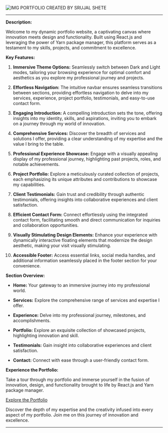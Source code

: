 ![IMG](https://github.com/Srujalshete/Portfoilo/assets/67551839/6a7a6f9a-427d-4d12-b371-9a580128cfea) PORTFOLIO CREATED BY SRUJAL SHETE

---

**Description:**

Welcome to my dynamic portfolio website, a captivating canvas where innovation meets design and functionality. Built using React.js and leveraging the power of Yarn package manager, this platform serves as a testament to my skills, projects, and commitment to excellence.

**Key Features:**

1. **Immersive Theme Options:** Seamlessly switch between Dark and Light modes, tailoring your browsing experience for optimal comfort and aesthetics as you explore my professional journey and projects.

2. **Effortless Navigation:** The intuitive navbar ensures seamless transitions between sections, providing effortless navigation to delve into my services, experience, project portfolio, testimonials, and easy-to-use contact form.

3. **Engaging Introduction:** A compelling introduction sets the tone, offering insights into my identity, skills, and aspirations, inviting you to embark on a journey through my world of innovation.

4. **Comprehensive Services:** Discover the breadth of services and solutions I offer, providing a clear understanding of my expertise and the value I bring to the table.

5. **Professional Experience Showcase:** Engage with a visually appealing display of my professional journey, highlighting past projects, roles, and notable achievements.

6. **Project Portfolio:** Explore a meticulously curated collection of projects, each emphasizing its unique attributes and contributions to showcase my capabilities.

7. **Client Testimonials:** Gain trust and credibility through authentic testimonials, offering insights into collaborative experiences and client satisfaction.

8. **Efficient Contact Form:** Connect effortlessly using the integrated contact form, facilitating smooth and direct communication for inquiries and collaboration opportunities.

9. **Visually Stimulating Design Elements:** Enhance your experience with dynamically interactive floating elements that modernize the design aesthetic, making your visit visually stimulating.

10. **Accessible Footer:** Access essential links, social media handles, and additional information seamlessly placed in the footer section for your convenience.

**Section Overview:**

- **Home:** Your gateway to an immersive journey into my professional world.
  
- **Services:** Explore the comprehensive range of services and expertise I offer.
  
- **Experience:** Delve into my professional journey, milestones, and accomplishments.

- **Portfolio:** Explore an exquisite collection of showcased projects, highlighting innovation and skill.
  
- **Testimonials:** Gain insight into collaborative experiences and client satisfaction.

- **Contact:** Connect with ease through a user-friendly contact form.

**Experience the Portfolio:**

Take a tour through my portfolio and immerse yourself in the fusion of innovation, design, and functionality brought to life by React.js and Yarn package manager. 

[Explore the Portfolio](https://main.d3g7pbwqn5db9f.amplifyapp.com/)

Discover the depth of my expertise and the creativity infused into every aspect of my portfolio. Join me on this journey of innovation and excellence.

---
